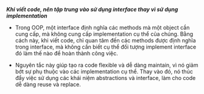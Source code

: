 
***Khi viết code, nên tập trung vào sử dụng interface thay vì sử dụng implementation***

- Trong OOP, một interface định nghĩa các methods mà một object cần cung cấp, mà không cung cấp implementation cụ thể của chúng. Bằng cách này, khi viết code, chỉ quan tâm đến các methods được định nghĩa trong interface, mà không cần biết cụ thể đối tượng implement interface đó làm thế nào để hoàn thành công việc.

- Nguyên tắc này giúp tạo ra code flexible và dễ dàng maintain, vì nó giảm bớt sự phụ thuộc vào các implementation cụ thể. Thay vào đó, nó thúc đẩy việc sử dụng các khái niệm abstractions và interface, làm cho code dễ dàng reuse và replace.






